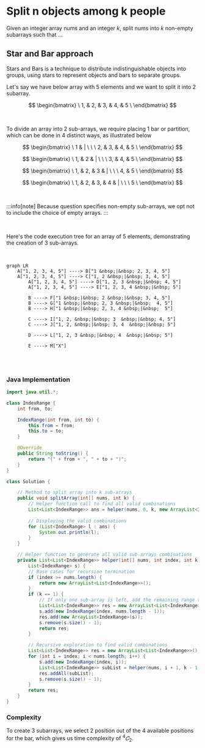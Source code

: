 # Split n objects among k people

Given an integer array nums and an integer $k$, split nums into $k$ non-empty subarrays such that ...

## Star and Bar approach

Stars and Bars is a technique to distribute indistinguishable objects into groups, using stars to represent objects and bars to separate groups.


Let's say we have below array with $5$ elements and we want to split it into $2$ subarray. 



$$
\begin{bmatrix}
\ 1, & 2, & 3, & 4, & 5 \
\end{bmatrix}
$$

<br />

To divide an array into $2$ sub-arrays, we require placing $1$ bar or partition, which can be done in $4$ distinct ways, as illustrated below

$$
\begin{bmatrix}
\ 1 & | \ \ \ 2, & 3, & 4, & 5 \ 
\end{bmatrix}
$$

$$
\begin{bmatrix}
\ 1, & 2 & | \ \ \ 3, & 4, & 5 \
\end{bmatrix}
$$


$$
\begin{bmatrix}
\ 1, & 2, & 3 & | \ \ \ 4, & 5 \ 
\end{bmatrix}
$$

$$
\begin{bmatrix}
\ 1, & 2, & 3, & 4 & | \ \ \ 5 \
\end{bmatrix}
$$


<br />


:::info[note]
Because question specifies non-empty sub-arrays, we opt not to include the choice of empty arrays.
:::

<br />

Here's the code execution tree for an array of 5 elements, demonstrating the creation of 3 sub-arrays.

<br />

<div style={{textAlign:"left"}}>

```mermaid
graph LR
    A["1, 2, 3, 4, 5"] ----> B["1 &nbsp;|&nbsp; 2, 3, 4, 5"]
    A["1, 2, 3, 4, 5"] ----> C["1, 2 &nbsp;|&nbsp; 3, 4, 5"]
		A["1, 2, 3, 4, 5"] ----> D["1, 2, 3 &nbsp;|&nbsp; 4, 5"]
		A["1, 2, 3, 4, 5"] ----> E["1, 2, 3, 4 &nbsp;|&nbsp; 5"]

		B ----> F["1 &nbsp;|&nbsp; 2 &nbsp;|&nbsp; 3, 4, 5"]
		B ----> G["1 &nbsp;|&nbsp; 2, 3 &nbsp;|&nbsp;  4, 5"]
		B ----> H["1 &nbsp;|&nbsp; 2, 3, 4 &nbsp;|&nbsp;  5"]

		C ----> I["1, 2, &nbsp;|&nbsp; 3  &nbsp;|&nbsp; 4, 5"]
		C ----> J["1, 2, &nbsp;|&nbsp; 3, 4  &nbsp;|&nbsp; 5"]

		D ----> L["1, 2, 3 &nbsp;|&nbsp; 4  &nbsp;|&nbsp; 5"]

		E ----> M["X"]
```

</div>

<br />
<br />



### Java Implementation

```java
import java.util.*;

class IndexRange {
    int from, to;

    IndexRange(int from, int to) {
        this.from = from;
        this.to = to;
    }

    @Override
    public String toString() {
        return "(" + from + ", " + to + ")";
    }
}

class Solution {

    // Method to split array into k sub-arrays
    public void splitArray(int[] nums, int k) {
        // Helper function call to find all valid combinations
        List<List<IndexRange>> ans = helper(nums, 0, k, new ArrayList<IndexRange>());
        
        // Displaying the valid combinations
        for (List<IndexRange> l : ans) {
            System.out.println(l);
        }
    }

    // Helper function to generate all valid sub-arrays combinations
    private List<List<IndexRange>> helper(int[] nums, int index, int k, 
		List<IndexRange> s) {
        // Base cases for recursion termination
        if (index >= nums.length) {
            return new ArrayList<List<IndexRange>>();
        }
        if (k == 1) {
            // If only one sub-array is left, add the remaining range to the result
            List<List<IndexRange>> res = new ArrayList<List<IndexRange>>();
            s.add(new IndexRange(index, nums.length - 1));
            res.add(new ArrayList<IndexRange>(s));
            s.remove(s.size() - 1);
            return res;
        }

        // Recursive exploration to find valid combinations
        List<List<IndexRange>> res = new ArrayList<List<IndexRange>>();
        for (int i = index; i < nums.length; i++) {
            s.add(new IndexRange(index, i));
            List<List<IndexRange>> subList = helper(nums, i + 1, k - 1, s);
            res.addAll(subList);
            s.remove(s.size() - 1);
        }
        return res;
    }
}
```

### Complexity

To create $3$ subarrays, we select $2$ position out of the $4$ available positions for the bar, which gives us time complexity of  $^4 𝐶_2$.